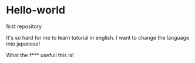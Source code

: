 # Hello-world
first repository

It's so hard for me to learn tutorial in english.
I want to change the language into japanese!

What the f*** usefull this is!
